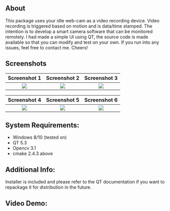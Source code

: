 ## About
This package uses your idle web-cam as a video recording device. Video recording is triggered based on motion and is data/time stamped. The intention is to develop a smart camera software that can be monitored remotely. I had made a simple UI using QT, the source code is made available so that you can modify and test on your own. If you run into any issues, feel free to contact me. Cheers!

## Screenshots

Screenshot 1                |  Screenshot 2              |    Screenshot 3 
:-------------------------:|:-------------------------:|:-------------------------:
![](https://haixun00.github.io/img/project/motion_cam/pic1.jpg)  |  ![](https://haixun00.github.io/img/project/motion_cam/pic2.jpg) | ![](https://haixun00.github.io/img/project/motion_cam/pic3.jpg)

Screenshot 4                |  Screenshot 5              |    Screenshot 6
:-------------------------:|:-------------------------:|:-------------------------:
![](https://haixun00.github.io/img/project/motion_cam/pic4.jpg)  |  ![](https://haixun00.github.io/img/project/motion_cam/pic5.jpg) | ![](https://haixun00.github.io/img/project/motion_cam/pic6.jpg)

## System Requirements:
- Windows 8/10 (tested on)
- QT 5.3
- Opencv 3.1
- cmake 2.4.3 above

## Additional Info:
Installer is included and please refer to the QT documentation if you want to repackage it for distribution in the future.

## Video Demo:


